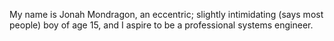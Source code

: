My name is Jonah Mondragon, an eccentric; slightly intimidating (says most people) boy of age 15, and I aspire to be a professional systems engineer.

